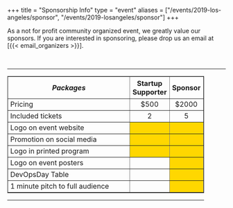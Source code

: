 +++
title = "Sponsorship Info"
type = "event"
aliases = ["/events/2019-los-angeles/sponsor", "/events/2019-losangeles/sponsor"]
+++

As a not for profit community organized event, we greatly value our sponsors.
If you are interested in sponsoring, please drop us an email at [{{< email_organizers >}}].

<br>
<hr/>

<div style="width:90%" align="center">
  <table border=1>
    <tr>
    <th style="width:61%; padding: 5px"><i>Packages</i></th>
      <th style="width: 13%; padding: 5px"><center>Startup Supporter</center></th>
      <th style="width: 13%; padding: 5px"><center>Sponsor</center></th>
    </tr>
    <tr>
      <td style="padding-left: 5px">Pricing</td>
      <td><center>$500</center></td>
      <td><center>$2000</center></td>
    </tr>
    <tr>
      <td style="padding-left: 5px">Included tickets</td>
      <td><center>2</center></td>
      <td><center>5</center></td>
    </tr>
    <tr>
      <td style="padding-left: 5px">Logo on event website</td>
      <td bgcolor="gold"><center>&nbsp;</center></td>
      <td bgcolor="gold"><center>&nbsp;</center></td>
    </tr>
    <tr>
      <td style="padding-left: 5px">Promotion on social media</td>
      <td bgcolor="gold"><center>&nbsp;</center></td>
      <td bgcolor="gold"><center>&nbsp;</center></td>
    </tr>
    <tr>
      <td style="padding-left: 5px">Logo in printed program</td>
      <td bgcolor="gold"><center>&nbsp;</center></td>
      <td bgcolor="gold"><center>&nbsp;</center></td>
    </tr>
    <tr>
      <td style="padding-left: 5px">Logo on event posters</td>
      <td><center>&nbsp;</center></td>
      <td bgcolor="gold"><center>&nbsp;</center></td>
    </tr>
    <tr>
      <td style="padding-left: 5px">DevOpsDay Table</td>
      <td><center>&nbsp;</center></td>
      <td bgcolor="gold"><center>&nbsp;</center></td>
    </tr>
    <tr>
      <td style="padding-left: 5px">1 minute pitch to full audience</td>
      <td><center>&nbsp;</center></td>
      <td bgcolor="gold"><center>&nbsp;</center></td>
    </tr>
  </table>
  <hr/>

</div>
<br/>
